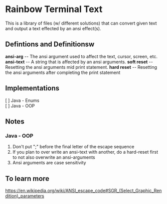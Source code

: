 # Rainbow Terminal Text
This is a library of files (w/ different solutions) that can convert given text and output a text effected by an ansi effect(s).

## Defintions and Definitionsw
**ansi-arg** -- The ansi argument used to affect the text, cursor, screen, etc.
**ansi-text** -- A string that is affected by an ansi arguments.
**soft reset** -- Resetting the ansi arguments mid print statement.
**hard reset** -- Resetting the ansi arguments after completing the print statement


## Implementations 
[ ] Java - Enums    
[ ] Java - OOP

## Notes
### Java - OOP
1) Don't put ";" before the final letter of the escape sequence
2) If you plan to over write an ansi-text with another, do a hard-reset first to not also overwrite an ansi-arguments
3) Ansi arguments are case sensitivity

## To learn more
https://en.wikipedia.org/wiki/ANSI_escape_code#SGR_(Select_Graphic_Rendition)_parameters
